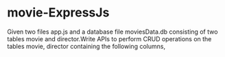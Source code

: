 # movie-ExpressJs
Given two files app.js and a database file moviesData.db consisting of two tables movie and director.Write APIs to perform CRUD operations on the tables movie, director containing the following columns,
